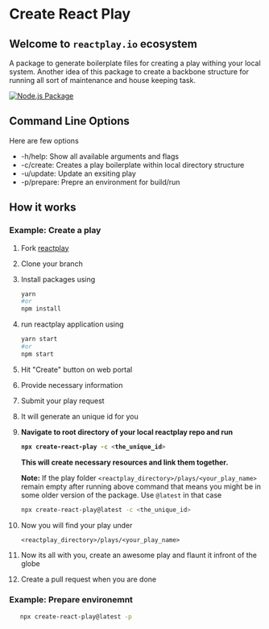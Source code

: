 # Create React Play

## Welcome to `reactplay.io` ecosystem

A package to generate boilerplate files for creating a play withing your local system. Another idea of this package to create a backbone structure for running all sort of maintenance and house keeping task.

[![Node.js Package](https://github.com/reactplay/create-react-play/actions/workflows/npm-publish.yml/badge.svg)](https://github.com/reactplay/create-react-play/actions/workflows/npm-publish.yml)

## Command Line Options

Here are few options

- -h/help: Show all available arguments and flags
- -c/create: Creates a play boilerplate within local directory structure
- -u/update: Update an exsiting play
- -p/prepare: Prepre an environment for build/run

## How it works

### Example: Create a play

1. Fork [reactplay](https://github.com/reactplay/react-play)
2. Clone your branch
3. Install packages using
   ```bash
   yarn
   #or
   npm install
   ```
4. run reactplay application using
   ```bash
   yarn start
   #or
   npm start
   ```
5. Hit "Create" button on web portal
6. Provide necessary information
7. Submit your play request
8. It will generate an unique id for you
9. <b>Navigate to root directory of your local reactplay repo and run

   ```bash
   npx create-react-play -c <the_unique_id>
   ```

   This will create necessary resources and link them together.
   </b>

   **Note:** If the play folder `<reactplay_directory>/plays/<your_play_name>` remain empty after running above command that means you might be in some older version of the package. Use `@latest` in that case

   ```bash
   npx create-react-play@latest -c <the_unique_id>
   ```

10. Now you will find your play under
    ```
    <reactplay_directory>/plays/<your_play_name>
    ```
11. Now its all with you, create an awesome play and flaunt it infront of the globe
12. Create a pull request when you are done

### Example: Prepare environemnt

```bash
   npx create-react-play@latest -p
```
